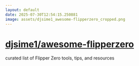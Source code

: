 ```yaml
---
layout: default
date: 2025-07-30T12:54:15.250881
image: assets/djsime1_awesome-flipperzero_cropped.png
---
```


# [djsime1/awesome-flipperzero](https://github.com/djsime1/awesome-flipperzero)

curated list of Flipper Zero tools, tips, and resources
